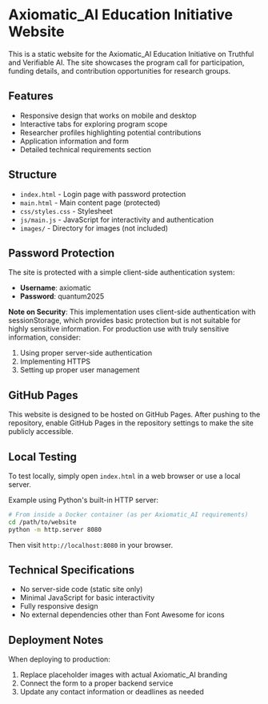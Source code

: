 # Axiomatic_AI Education Initiative Website

This is a static website for the Axiomatic_AI Education Initiative on Truthful and Verifiable AI. The site showcases the program call for participation, funding details, and contribution opportunities for research groups.

## Features

- Responsive design that works on mobile and desktop
- Interactive tabs for exploring program scope
- Researcher profiles highlighting potential contributions
- Application information and form
- Detailed technical requirements section

## Structure

- `index.html` - Login page with password protection
- `main.html` - Main content page (protected)
- `css/styles.css` - Stylesheet
- `js/main.js` - JavaScript for interactivity and authentication
- `images/` - Directory for images (not included)

## Password Protection

The site is protected with a simple client-side authentication system:

- **Username**: axiomatic
- **Password**: quantum2025

**Note on Security**: This implementation uses client-side authentication with sessionStorage, which provides basic protection but is not suitable for highly sensitive information. For production use with truly sensitive information, consider:

1. Using proper server-side authentication
2. Implementing HTTPS
3. Setting up proper user management

## GitHub Pages

This website is designed to be hosted on GitHub Pages. After pushing to the repository, enable GitHub Pages in the repository settings to make the site publicly accessible.

## Local Testing

To test locally, simply open `index.html` in a web browser or use a local server.

Example using Python's built-in HTTP server:

```bash
# From inside a Docker container (as per Axiomatic_AI requirements)
cd /path/to/website
python -m http.server 8080
```

Then visit `http://localhost:8080` in your browser.

## Technical Specifications

- No server-side code (static site only)
- Minimal JavaScript for basic interactivity
- Fully responsive design
- No external dependencies other than Font Awesome for icons

## Deployment Notes

When deploying to production:

1. Replace placeholder images with actual Axiomatic_AI branding
2. Connect the form to a proper backend service
3. Update any contact information or deadlines as needed
